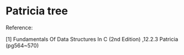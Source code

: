 # Patricia tree



Reference:

[1] Fundamentals Of Data Structures In C (2nd Edition)
    ,12.2.3 Patricia (pg564~570)
